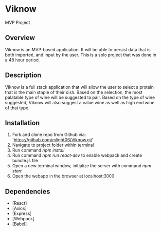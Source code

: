 # Viknow
MVP Project

## Overview
Viknow is an MVP-based application. It will be able to persist data that is both imported, and input by the user. This is a solo project that was done in a 48 hour period.

## Description
Viknow is a full stack application that will allow the user to select a protein that is the main staple of their dish. Based on the selection, the most palatable type of wine will be suggested to pair. Based on the type of wine suggested, Viknow will also suggest a value wine as well as high end wine of that type.


## Installation
 1) Fork and clone repo from Github via: 'https://github.com/mlight06/Viknow.git'
 2) Navigate to project folder within terminal
 3) Run command *npm install*
 7) Run command *npm run react-dev* to enable webpack and create bundle.js file
 8) Open a new terminal window, initialize the server with command *npm start*
 9) Open the webapp in the browser at localhost:3000

 ## Dependencies

- [React]
- [Axios]
- [Express]
- [Webpack]
- [Babel]

